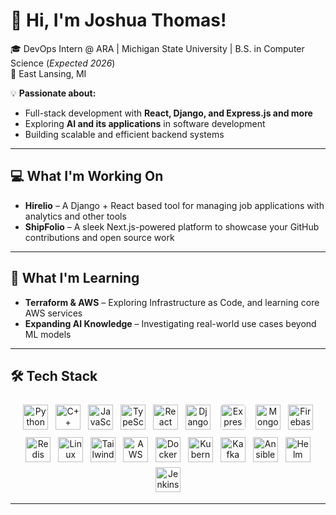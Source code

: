 # 👋 Hi, I'm Joshua Thomas!

🎓 DevOps Intern @ ARA | Michigan State University | B.S. in Computer Science (*Expected 2026*)  
📍 East Lansing, MI  

💡 **Passionate about:**  
- Full-stack development with **React, Django, and Express.js and more**  
- Exploring **AI and its applications** in software development  
- Building scalable and efficient backend systems  

---

## 💻 What I'm Working On  
- **Hirelio** – A Django + React based tool for managing job applications with analytics and other tools  
- **ShipFolio** – A sleek Next.js-powered platform to showcase your GitHub contributions and open source work

---

## 🌱 **What I'm Learning**
- **Terraform & AWS** – Exploring Infrastructure as Code, and learning core AWS services
- **Expanding AI Knowledge** – Investigating real-world use cases beyond ML models


---

## 🛠 **Tech Stack**

<p align="center">
  <img src="https://cdn.jsdelivr.net/gh/devicons/devicon/icons/python/python-original.svg" height="40" alt="Python" style="margin:4px;" />
  <img src="https://cdn.jsdelivr.net/gh/devicons/devicon/icons/cplusplus/cplusplus-original.svg" height="40" alt="C++" style="margin:4px;" />
  <img src="https://cdn.jsdelivr.net/gh/devicons/devicon/icons/javascript/javascript-original.svg" height="40" alt="JavaScript" style="margin:4px;" />
  <img src="https://cdn.jsdelivr.net/gh/devicons/devicon/icons/typescript/typescript-original.svg" height="40" alt="TypeScript" style="margin:4px;" />
  <img src="https://cdn.jsdelivr.net/gh/devicons/devicon/icons/react/react-original.svg" height="40" alt="React" style="margin:4px;" />
  <img src="https://cdn.jsdelivr.net/gh/devicons/devicon/icons/django/django-plain.svg" height="40" alt="Django" style="margin:4px;" />
  <img src="https://cdn.jsdelivr.net/gh/devicons/devicon/icons/express/express-original.svg" height="40" alt="Express.js" style="margin:4px; background:#fff; border-radius:8px; padding:4px;" />
  <img src="https://cdn.jsdelivr.net/gh/devicons/devicon/icons/mongodb/mongodb-original.svg" height="40" alt="MongoDB" style="margin:4px;" />
  <img src="https://cdn.jsdelivr.net/gh/devicons/devicon/icons/firebase/firebase-plain.svg" height="40" alt="Firebase" style="margin:4px;" />
  <img src="https://cdn.jsdelivr.net/gh/devicons/devicon/icons/redis/redis-original.svg" height="40" alt="Redis" style="margin:4px;" />
  <img src="https://cdn.jsdelivr.net/gh/devicons/devicon/icons/linux/linux-original.svg" height="40" alt="Linux" style="margin:4px;" />
  <img src="https://cdn.jsdelivr.net/gh/devicons/devicon/icons/tailwindcss/tailwindcss-original.svg" height="40" alt="TailwindCSS" style="margin:4px;" />
  <img src="https://cdn.jsdelivr.net/gh/devicons/devicon/icons/amazonwebservices/amazonwebservices-original-wordmark.svg" height="40" alt="AWS" style="margin:4px;" />
  <img src="https://cdn.jsdelivr.net/gh/devicons/devicon/icons/docker/docker-plain.svg" height="40" alt="Docker" style="margin:4px;" />
  <img src="https://cdn.jsdelivr.net/gh/devicons/devicon/icons/kubernetes/kubernetes-plain.svg" height="40" alt="Kubernetes" style="margin:4px;" />
  <img src="https://cdn.jsdelivr.net/gh/devicons/devicon/icons/apachekafka/apachekafka-original.svg" height="40" alt="Kafka" style="margin:4px;" />
  <img src="https://cdn.jsdelivr.net/gh/devicons/devicon/icons/ansible/ansible-original.svg" height="40" alt="Ansible" style="margin:4px;" />
  <img src="https://cdn.jsdelivr.net/gh/devicons/devicon/icons/helm/helm-original.svg" height="40" alt="Helm" style="margin:4px;" />
  <img src="https://cdn.jsdelivr.net/gh/devicons/devicon/icons/jenkins/jenkins-original.svg" height="40" alt="Jenkins" style="margin:4px;" />
</p>


---






